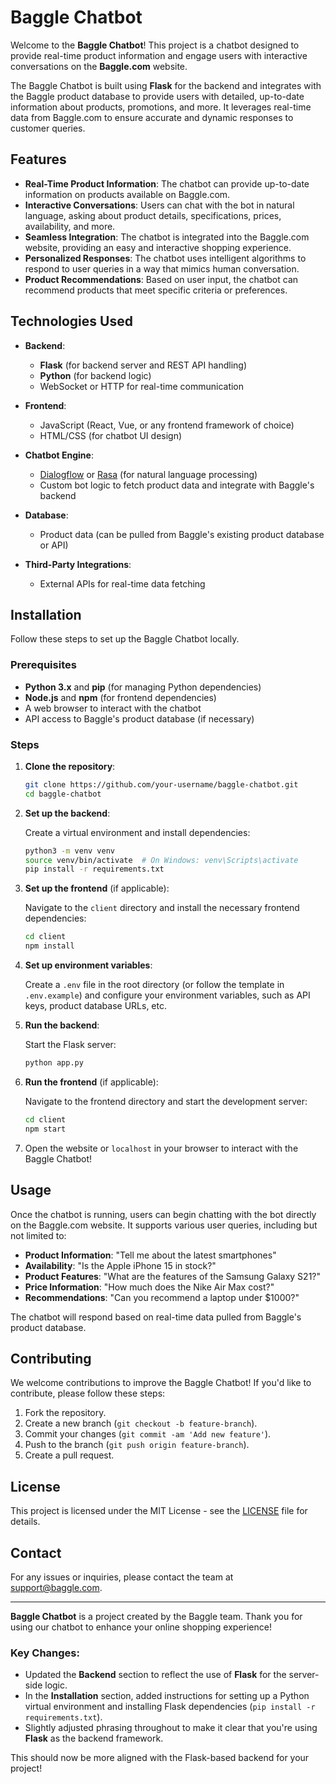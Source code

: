 # Baggle Chatbot

Welcome to the **Baggle Chatbot**! This project is a chatbot designed to provide real-time product information and engage users with interactive conversations on the **Baggle.com** website.

The Baggle Chatbot is built using **Flask** for the backend and integrates with the Baggle product database to provide users with detailed, up-to-date information about products, promotions, and more. It leverages real-time data from Baggle.com to ensure accurate and dynamic responses to customer queries.

## Features

- **Real-Time Product Information**: The chatbot can provide up-to-date information on products available on Baggle.com.
- **Interactive Conversations**: Users can chat with the bot in natural language, asking about product details, specifications, prices, availability, and more.
- **Seamless Integration**: The chatbot is integrated into the Baggle.com website, providing an easy and interactive shopping experience.
- **Personalized Responses**: The chatbot uses intelligent algorithms to respond to user queries in a way that mimics human conversation.
- **Product Recommendations**: Based on user input, the chatbot can recommend products that meet specific criteria or preferences.

## Technologies Used

- **Backend**:
  - **Flask** (for backend server and REST API handling)
  - **Python** (for backend logic)
  - WebSocket or HTTP for real-time communication
  
- **Frontend**:
  - JavaScript (React, Vue, or any frontend framework of choice)
  - HTML/CSS (for chatbot UI design)

- **Chatbot Engine**:
  - [Dialogflow](https://dialogflow.cloud.google.com/) or [Rasa](https://rasa.com/) (for natural language processing)
  - Custom bot logic to fetch product data and integrate with Baggle's backend
  
- **Database**:
  - Product data (can be pulled from Baggle's existing product database or API)
  
- **Third-Party Integrations**:
  - External APIs for real-time data fetching

## Installation

Follow these steps to set up the Baggle Chatbot locally.

### Prerequisites

- **Python 3.x** and **pip** (for managing Python dependencies)
- **Node.js** and **npm** (for frontend dependencies)
- A web browser to interact with the chatbot
- API access to Baggle's product database (if necessary)

### Steps

1. **Clone the repository**:

   ```bash
   git clone https://github.com/your-username/baggle-chatbot.git
   cd baggle-chatbot
   ```

2. **Set up the backend**:

   Create a virtual environment and install dependencies:

   ```bash
   python3 -m venv venv
   source venv/bin/activate  # On Windows: venv\Scripts\activate
   pip install -r requirements.txt
   ```

3. **Set up the frontend** (if applicable):

   Navigate to the `client` directory and install the necessary frontend dependencies:

   ```bash
   cd client
   npm install
   ```

4. **Set up environment variables**:

   Create a `.env` file in the root directory (or follow the template in `.env.example`) and configure your environment variables, such as API keys, product database URLs, etc.

5. **Run the backend**:

   Start the Flask server:

   ```bash
   python app.py
   ```

6. **Run the frontend** (if applicable):

   Navigate to the frontend directory and start the development server:

   ```bash
   cd client
   npm start
   ```

7. Open the website or `localhost` in your browser to interact with the Baggle Chatbot!

## Usage

Once the chatbot is running, users can begin chatting with the bot directly on the Baggle.com website. It supports various user queries, including but not limited to:

- **Product Information**: "Tell me about the latest smartphones"
- **Availability**: "Is the Apple iPhone 15 in stock?"
- **Product Features**: "What are the features of the Samsung Galaxy S21?"
- **Price Information**: "How much does the Nike Air Max cost?"
- **Recommendations**: "Can you recommend a laptop under $1000?"

The chatbot will respond based on real-time data pulled from Baggle's product database.

## Contributing

We welcome contributions to improve the Baggle Chatbot! If you'd like to contribute, please follow these steps:

1. Fork the repository.
2. Create a new branch (`git checkout -b feature-branch`).
3. Commit your changes (`git commit -am 'Add new feature'`).
4. Push to the branch (`git push origin feature-branch`).
5. Create a pull request.

## License

This project is licensed under the MIT License - see the [LICENSE](LICENSE) file for details.

## Contact

For any issues or inquiries, please contact the team at [support@baggle.com](mailto:support@baggle.com).

---

**Baggle Chatbot** is a project created by the Baggle team. Thank you for using our chatbot to enhance your online shopping experience!

### Key Changes:
- Updated the **Backend** section to reflect the use of **Flask** for the server-side logic.
- In the **Installation** section, added instructions for setting up a Python virtual environment and installing Flask dependencies (`pip install -r requirements.txt`).
- Slightly adjusted phrasing throughout to make it clear that you're using **Flask** as the backend framework.

This should now be more aligned with the Flask-based backend for your project!
